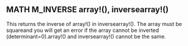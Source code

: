 ## MATH M_INVERSE array!(), inversearray!()

This returns the inverse of array!() in inversearray!(). The array must be squareand you will get an error if the array cannot be inverted (determinant=0).array!() and inversearray!() cannot be the same.